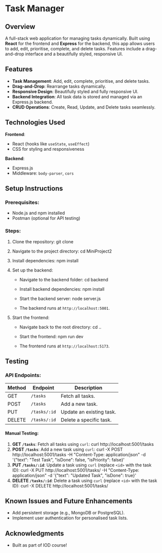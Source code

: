 # Task Manager

## Overview

A full-stack web application for managing tasks dynamically. Built using **React** for the frontend and **Express** for the backend, this app allows users to add, edit, prioritise, complete, and delete tasks. Features include a drag-and-drop interface and a beautifully styled, responsive UI.

## Features

- **Task Management**: Add, edit, complete, prioritise, and delete tasks.
- **Drag-and-Drop**: Rearrange tasks dynamically.
- **Responsive Design**: Beautifully styled and fully responsive UI.
- **Backend Integration**: All task data is stored and managed via an Express.js backend.
- **CRUD Operations**: Create, Read, Update, and Delete tasks seamlessly.

## Technologies Used

**Frontend**:

- React (hooks like `useState`, `useEffect`)
- CSS for styling and responsiveness

**Backend**:

- Express.js
- Middleware: `body-parser`, `cors`

## Setup Instructions

### Prerequisites:

- Node.js and npm installed
- Postman (optional for API testing)

### Steps:

1. Clone the repository:
   git clone <repository-url>

2. Navigate to the project directory:
   cd MiniProject2

3. Install dependencies:
   npm install

4. Set up the backend:

   - Navigate to the backend folder:
     cd backend

   - Install backend dependencies:
     npm install

   - Start the backend server:
     node server.js

   - The backend runs at `http://localhost:5001`.

5. Start the frontend:

   - Navigate back to the root directory:
     cd ..

   - Start the frontend:
     npm run dev

   - The frontend runs at `http://localhost:5173`.

## Testing

### API Endpoints:

| Method | Endpoint     | Description              |
| ------ | ------------ | ------------------------ |
| GET    | `/tasks`     | Fetch all tasks.         |
| POST   | `/tasks`     | Add a new task.          |
| PUT    | `/tasks/:id` | Update an existing task. |
| DELETE | `/tasks/:id` | Delete a specific task.  |

#### Manual Testing:

1. **GET `/tasks`**:
   Fetch all tasks using `curl`:
   curl http://localhost:5001/tasks
2. **POST `/tasks`**:
   Add a new task using `curl`:
   curl -X POST http://localhost:5001/tasks -H "Content-Type: application/json" -d '{"text": "Test Task", "isDone": false, "isPriority": false}'
3. **PUT `/tasks/:id`**:
   Update a task using `curl` (replace `<id>` with the task ID):
   curl -X PUT http://localhost:5001/tasks/<id> -H "Content-Type: application/json" -d '{"text": "Updated Task", "isDone": true}'
4. **DELETE `/tasks/:id`**:
   Delete a task using `curl` (replace `<id>` with the task ID):
   curl -X DELETE http://localhost:5001/tasks/<id>

## Known Issues and Future Enhancements

- Add persistent storage (e.g., MongoDB or PostgreSQL).
- Implement user authentication for personalised task lists.

## Acknowledgments

- Built as part of IOD course!
